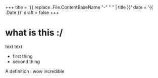 +++
title = '{{ replace .File.ContentBaseName "-" " " | title }}'
date = '{{ .Date }}'
draft = false
+++

# what is this :/

text text 

- first thing
- second thing 

A definition 
: wow incredible

